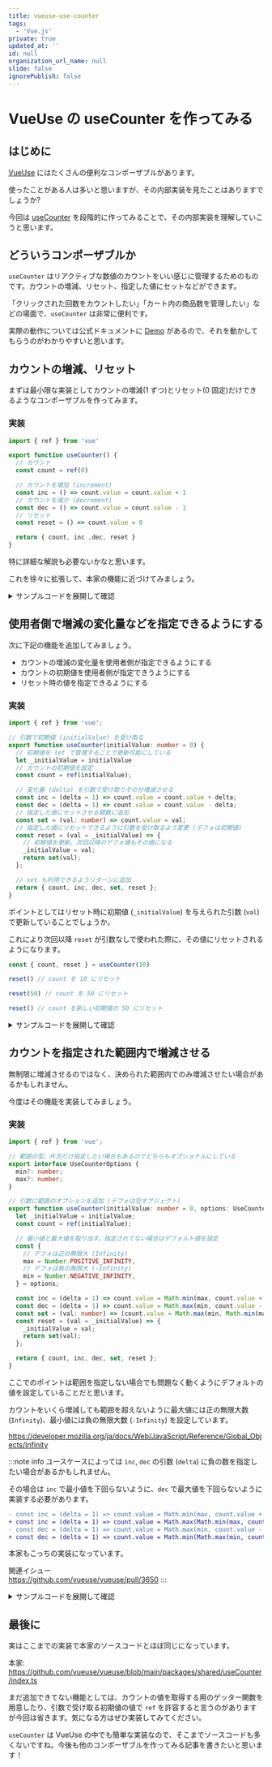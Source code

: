 ```yaml
---
title: vueuse-use-counter
tags:
  - 'Vue.js'
private: true
updated_at: ''
id: null
organization_url_name: null
slide: false
ignorePublish: false
---
```

# VueUse の useCounter を作ってみる

## はじめに

[VueUse](https://vueuse.org/) にはたくさんの便利なコンポーザブルがあります。

使ったことがある人は多いと思いますが、その内部実装を見たことはありますでしょうか?

今回は [useCounter](https://vueuse.org/shared/useCounter/) を段階的に作ってみることで、その内部実装を理解していこうと思います。

## どういうコンポーザブルか

`useCounter` はリアクティブな数値のカウントをいい感じに管理するためのものです。カウントの増減、リセット、指定した値にセットなどができます。

「クリックされた回数をカウントしたい」「カート内の商品数を管理したい」などの場面で、`useCounter` は非常に便利です。

実際の動作については公式ドキュメントに [Demo](https://vueuse.org/shared/useCounter/#demo) があるので、それを動かしてもらうのがわかりやすいと思います。

## カウントの増減、リセット

まずは最小限な実装としてカウントの増減(1 ずつ)とリセット(0 固定)だけできるようなコンポーザブルを作ってみます。

### 実装

```ts
import { ref } from 'vue'

export function useCounter() {
  // カウント
  const count = ref(0)

  // カウントを増加 (increment)
  const inc = () => count.value = count.value + 1
  // カウントを減少 (decrement)
  const dec = () => count.value = count.value - 1
  // リセット
  const reset = () => count.value = 0

  return { count, inc ,dec, reset }
}
```

特に詳細な解説も必要ないかなと思います。

これを徐々に拡張して、本家の機能に近づけてみましょう。


<details><summary>サンプルコードを展開して確認</summary>

```vue
<script setup lang="ts">
import { useCounter } from '@/composables/useCounter';

const { count, inc, dec, reset } = useCounter();
</script>

<template>
  <div>
    <p>Count: {{ count }}</p>
    <button type="button" @click="inc()">
      Increment
    </button>
    <button type="button" @click="dec()">
      Decrement
    </button>
    <button type="button" @click="reset()">
      Reset
    </button>
  </div>
</template>
```

</details>

## 使用者側で増減の変化量などを指定できるようにする

次に下記の機能を追加してみましょう。

- カウントの増減の変化量を使用者側が指定できるようにする
- カウントの初期値を使用者側が指定できうようにする
- リセット時の値を指定できるようにする

### 実装

```ts
import { ref } from 'vue';

// 引数で初期値 (initialValue) を受け取る
export function useCounter(initialValue: number = 0) {
  // 初期値を let で管理することで更新可能にしている
  let _initialValue = initialValue
  // カウントの初期値を設定
  const count = ref(initialValue);

  // 変化量 (delta) を引数で受け取りその分増減させる
  const inc = (delta = 1) => count.value = count.value + delta;
  const dec = (delta = 1) => count.value = count.value - delta;
  // 指定した値にセットさせる関数に追加
  const set = (val: number) => count.value = val;
  // 指定した値にリセットできるように引数を受け取るよう変更 (デフォは初期値)
  const reset = (val = _initialValue) => {
    // 初期値を更新。次回以降のデフォ値もその値になる
    _initialValue = val;
    return set(val);
  };

  // set も利用できるようリターンに追加
  return { count, inc, dec, set, reset };
}
```

ポイントとしてはリセット時に初期値 (`_initialValue`) を与えられた引数 (`val`) で更新していることでしょうか。

これにより次回以降 `reset` が引数なしで使われた際に、その値にリセットされるようになります。

```ts
const { count, reset } = useCounter(10)

reset() // count を 10 にリセット

reset(50) // count を 50 にリセット

reset() // count を新しい初期値の 50 にリセット
```

<details><summary>サンプルコードを展開して確認</summary>

```vue
<script setup lang="ts">
import { useCounter } from '@/composables/useCounter';

const { count, inc, dec, set, reset } = useCounter(10);
</script>

<template>
  <div>
    <p>Count: {{ count }}</p>
    <button type="button" @click="inc()">
      Increment
    </button>
    <button type="button" @click="dec()">
      Decrement
    </button>
    <button type="button" @click="inc(5)">
      Increment (+5)
    </button>
    <button type="button" @click="dec(5)">
      Decrement (-5)
    </button>
    <button type="button" @click="set(100)">
      Set (100)
    </button>
    <button type="button" @click="reset()">
      Reset
    </button>
    <button type="button" @click="reset(20)">
      Reset (20)
    </button>
  </div>
</template>
```

</details>

## カウントを指定された範囲内で増減させる

無制限に増減させるのではなく、決められた範囲内でのみ増減させたい場合があるかもしれません。

今度はその機能を実装してみましょう。

### 実装

```ts
import { ref } from 'vue';

// 範囲の型。片方だけ指定したい場合もあるのでどちらもオプショナルにしている
export interface UseCounterOptions {
  min?: number;
  max?: number;
}

// 引数に範囲のオプションを追加 (デフォは空オブジェクト)
export function useCounter(initialValue: number = 0, options: UseCounterOptions = {}) {
  let _initialValue = initialValue;
  const count = ref(initialValue);

  // 最小値と最大値を取り出す。指定されてない場合はデフォルト値を設定
  const {
    // デフォは正の無限大 (Infinity)
    max = Number.POSITIVE_INFINITY,
    // デフォは負の無限大 (-Infinity)
    min = Number.NEGATIVE_INFINITY,
  } = options;

  const inc = (delta = 1) => count.value = Math.min(max, count.value + delta);
  const dec = (delta = 1) => count.value = Math.max(min, count.value - delta);
  const set = (val: number) => (count.value = Math.max(min, Math.min(max, val)));
  const reset = (val = _initialValue) => {
    _initialValue = val;
    return set(val);
  };

  return { count, inc, dec, set, reset };
}
```

ここでのポイントは範囲を指定しない場合でも問題なく動くようにデフォルトの値を設定していることだと思います。

カウントをいくら増減しても範囲を超えないように最大値には正の無限大数 (`Infinity`)、最小値には負の無限大数 (`-Infinity`) を設定しています。

https://developer.mozilla.org/ja/docs/Web/JavaScript/Reference/Global_Objects/Infinity

:::note info
ユースケースによっては `inc`, `dec` の引数 (`delta`) に負の数を指定したい場合があるかもしれません。

その場合は `inc` で最小値を下回らないように、`dec` で最大値を下回らないように実装する必要があります。

```diff
- const inc = (delta = 1) => count.value = Math.min(max, count.value + delta);
+ const inc = (delta = 1) => count.value = Math.max(Math.min(max, count.value + delta), min)
- const dec = (delta = 1) => count.value = Math.max(min, count.value - delta);
+ const dec = (delta = 1) => count.value = Math.min(Math.max(min, count.value - delta), max)
```

本家もこっちの実装になっています。

関連イシュー  
https://github.com/vueuse/vueuse/pull/3650
:::

<details><summary>サンプルコードを展開して確認</summary>

```vue
<script setup lang="ts">
import { useCounter } from '@/composables/useCounter';

const { count, inc, dec, set, reset } = useCounter(10, { min: 0, max: 100 });
</script>

<template>
  <div>
    <p>Count: {{ count }}</p>
    <button @click="inc()">
      Increment
    </button>
    <button @click="dec()">
      Decrement
    </button>
    <button @click="inc(5)">
      Increment (+5)
    </button>
    <button @click="dec(5)">
      Decrement (-5)
    </button>
    <button @click="set(100)">
      Set (100)
    </button>
    <button @click="reset()">
      Reset
    </button>
  </div>
</template>
```

</details>

## 最後に

実はここまでの実装で本家のソースコードとほぼ同じになっています。

本家: https://github.com/vueuse/vueuse/blob/main/packages/shared/useCounter/index.ts

まだ追加できてない機能としては、カウントの値を取得する用のゲッター関数を用意したり、引数で受け取る初期値の値で `ref` を許容すると言うのがありますが今回は省きます。気になる方はぜひ実装してみてください。

`useCounter` は VueUse の中でも簡単な実装なので、そこまでソースコードも多くないですね。今後も他のコンポーザブルを作ってみる記事を書きたいと思います！

